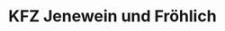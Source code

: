 ---
title: "KFZ Jenewein und Fröhlich"
url: /steinach-am-brenner/kfz-jenewein-und-froehlich/
shop: Autowerkstatt
---